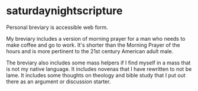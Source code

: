 # saturdaynightscripture
Personal breviary is accessible web form.

My breviary includes a version of morning prayer for a man who needs to make coffee and go to work.  It's shorter than the Morning Prayer of the hours and is more pertinent to the 21st century American adult male.

The breviary also includes some mass helpers if I find myself in a mass that is not my native language. It includes novenas that I have rewritten to not be lame.  It includes some thoughts on theology and bible study that I put out there as an argument or discussion starter.
